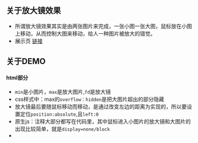 ## 关于放大镜效果
- 所谓放大镜效果其实是由两张图片来完成，一张小图一张大图，鼠标放在小图上移动，从而控制大图来移动，给人一种图片被放大的错觉。
- 展示页 [链接](http://himmas.github.io/Himmas_demo/magnifying/index.html)

## 关于DEMO
#### html部分
- `min`是小图片，`max`是放大图片,`fd`是放大镜
- css样式中：max的`overflow：hidden`是把大图片超出的部分隐藏
- 放大镜最后要随鼠标移动而移动，是通过改变左边的距离为实现的，所以要设置定位`position:absolute`,且`left:0`
- 原生js：注释大部分都写在代码里，其中鼠标进入小图片的放大镜和大图片的出现比较简单，就是`display=none/block`
-
